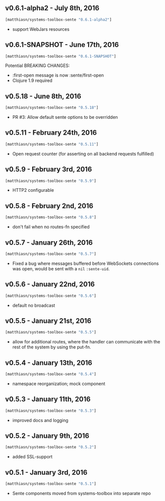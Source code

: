 ## v0.6.1-alpha2 - July 8th, 2016

```clojure
[matthiasn/systems-toolbox-sente "0.6.1-alpha2"]
```

* support WebJars resources


## v0.6.1-SNAPSHOT - June 17th, 2016

```clojure
[matthiasn/systems-toolbox-sente "0.6.1-SNAPSHOT"]
```

Potential BREAKING CHANGES:

* :first-open message is now :sente/first-open
* Clojure 1.9 required


## v0.5.18 - June 8th, 2016

```clojure
[matthiasn/systems-toolbox-sente "0.5.18"]
```

* PR #3: Allow default sente options to be overridden


## v0.5.11 - February 24th, 2016

```clojure
[matthiasn/systems-toolbox-sente "0.5.11"]
```

* Open request counter (for asserting on all backend requests fulfilled)


## v0.5.9 - February 3rd, 2016

```clojure
[matthiasn/systems-toolbox-sente "0.5.9"]
```

* HTTP2 configurable


## v0.5.8 - February 2nd, 2016

```clojure
[matthiasn/systems-toolbox-sente "0.5.8"]
```

* don't fail when no routes-fn specified


## v0.5.7 - January 26th, 2016

```clojure
[matthiasn/systems-toolbox-sente "0.5.7"]
```

* Fixed a bug where messages buffered before WebSockets connections was open, would be sent with a `nil` `:sente-uid`.


## v0.5.6 - January 22nd, 2016

```clojure
[matthiasn/systems-toolbox-sente "0.5.6"]
```

* default no broadcast


## v0.5.5 - January 21st, 2016

```clojure
[matthiasn/systems-toolbox-sente "0.5.5"]
```

*  allow for additional routes, where the handler can communicate with the rest of the system by using the put-fn.


## v0.5.4 - January 13th, 2016

```clojure
[matthiasn/systems-toolbox-sente "0.5.4"]
```

* namespace reorganization; mock component


## v0.5.3 - January 11th, 2016

```clojure
[matthiasn/systems-toolbox-sente "0.5.3"]
```

* improved docs and logging


## v0.5.2 - January 9th, 2016

```clojure
[matthiasn/systems-toolbox-sente "0.5.2"]
```

* added SSL-support


## v0.5.1 - January 3rd, 2016

```clojure
[matthiasn/systems-toolbox-sente "0.5.1"]
```

* Sente components moved from systems-toolbox into separate repo
